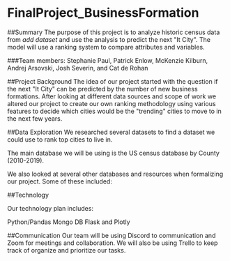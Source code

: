 # FinalProject_BusinessFormation

##Summary
The purpose of this project is to analyze historic census data from *add dataset* and use the analysis to predict the next "It City". The model will use a ranking system to compare attributes and variables. 

###Team members: Stephanie Paul, Patrick Enlow, McKenzie Kilburn, Andrej Arsovski, Josh Severin, and Cat de Rohan

##Project Background
The idea of our project started with the question if the next "It City" can be predicted by the number of new business formations. After looking at different data sources and scope of work we altered our project to create our own ranking methodology using various features to decide which cities would be the "trending" cities to move to in the next few years. 


##Data Exploration
We researched several datasets to find a dataset we could use to rank top cities to live in. 

The main database we will be using is the US census database by County (2010-2019).

We also looked at several other databases and resources when formalizing our project. Some of these included:

##Technology

Our technology plan includes:

Python/Pandas
Mongo DB
Flask and Plotly


##Communication
Our team will be using Discord to communication and Zoom for meetings and collaboration. We will also be using Trello to keep track of organize and prioritize our tasks.
